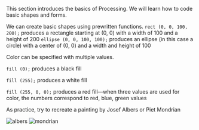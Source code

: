 
This section introduces the basics of Processing. We will learn how to code basic shapes and forms.

We can create basic shapes using prewritten functions.
```rect (0, 0, 100, 200);``` produces a rectangle starting at (0, 0) with a width of 100 and a height of 200
```ellipse (0, 0, 100, 100);``` produces an ellipse (in this case a circle) with a center of (0, 0) and a width and height of 100


Color can be specified with multiple values. 

```fill (0);```
produces a black fill

```fill (255);```
produces a white fill

```fill (255, 0, 0);```
produces a red fill—when three values are used for color, the numbers correspond to red, blue, green values

As practice, try to recreate a painting by Josef Albers or Piet Mondrian

![albers](https://arthur.io/img/art/0000017344a1ecd26/josef-albers/homage-to-the-square-soft-spoken/large-2x/josef-albers--homage-to-the-square-soft-spoken.jpg)
![mondrian](https://upload.wikimedia.org/wikipedia/commons/thumb/7/76/Piet_Mondriaan%2C_1921_-_Composition_en_rouge%2C_jaune%2C_bleu_et_noir.jpg/481px-Piet_Mondriaan%2C_1921_-_Composition_en_rouge%2C_jaune%2C_bleu_et_noir.jpg)
